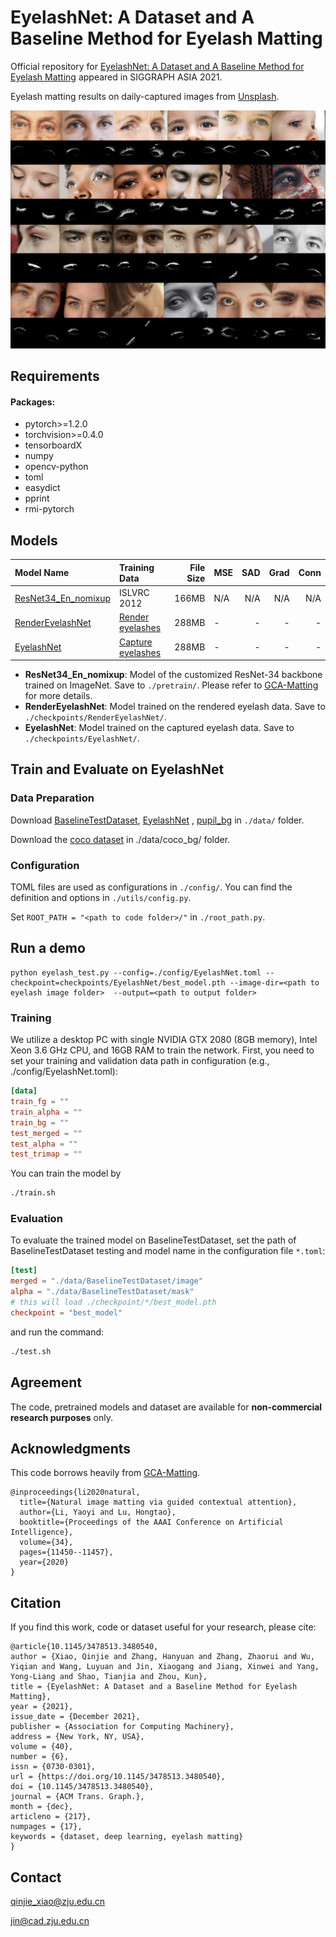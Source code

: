 # EyelashNet: A Dataset and A Baseline Method for Eyelash Matting

Official repository for [EyelashNet: A Dataset and A Baseline Method for Eyelash Matting](http://www.cad.zju.edu.cn/home/jin/siga2021/siga2021.htm) appeared in SIGGRAPH ASIA 2021.

Eyelash matting results on daily-captured images  from [Unsplash](https://unsplash.com/.).
<p align="center">
  <img src="pics/results.jpg" title="Original Image"/>
</p>


## Requirements
#### Packages:
- pytorch>=1.2.0
- torchvision>=0.4.0
- tensorboardX
- numpy
- opencv-python
- toml
- easydict
- pprint
- rmi-pytorch

## Models
| Model Name  |    Training Data  | File Size   |MSE|  SAD  | Grad | Conn |
| :------------- |:------|------------:| :-----|----:|----:|----:|
| [ResNet34_En_nomixup](https://drive.google.com/open?id=1kNj33D7x7tR-5hXOvxO53QeCEC8ih3-A) | ISLVRC 2012 | 166MB |N/A|N/A|N/A|N/A|
| [RenderEyelashNet](https://pan.baidu.com/s/1DI6QbpabCi78VVo-NHhn1Q?pwd=w32l) |[Render eyelashes](https://pan.baidu.com/s/1-lCh9rA_k3UPDn-8z2JL3w?pwd=0jgl)| 288MB |  - |-|-|-|
| [EyelashNet](https://pan.baidu.com/s/12SytqouM06VWC4cgAnvUAA?pwd=nj4s) |[Capture eyelashes](https://pan.baidu.com/s/10nvS0jc_B9bZBMXf_h1OcQ?pwd=pn0p)| 288MB |  - |-|-|-|

- **ResNet34_En_nomixup**: Model of the customized ResNet-34 backbone trained on ImageNet. Save to `./pretrain/`. Please refer to  [GCA-Matting](https://github.com/Yaoyi-Li/GCA-Matting) for more details.
- **RenderEyelashNet**: Model trained on the rendered eyelash data. Save to `./checkpoints/RenderEyelashNet/`.
- **EyelashNet**: Model trained on the captured eyelash data. Save to `./checkpoints/EyelashNet/`.

## Train and Evaluate on EyelashNet

### Data Preparation
Download  [BaselineTestDataset](https://pan.baidu.com/s/1A0ARlEK7Gg3XpnAJZ-5Ovg?pwd=oewe), [EyelashNet]() , [pupil_bg](https://pan.baidu.com/s/1UniX0g2iuu8A9APBygJ1Uw?pwd=2q3l) in `./data/` folder.

Download the [coco dataset](http://images.cocodataset.org/zips/val2014.zip) in ./data/coco_bg/ folder.

### Configuration
TOML files are used as configurations in `./config/`. You can find the definition and options in `./utils/config.py`.

Set `ROOT_PATH = "<path to code folder>/"` in `./root_path.py`.

## Run a demo

```
python eyelash_test.py --config=./config/EyelashNet.toml --checkpoint=checkpoints/EyelashNet/best_model.pth --image-dir=<path to  eyelash image folder>  --output=<path to output folder>
```



### Training
We utilize a desktop PC with single NVIDIA GTX 2080 (8GB memory), Intel Xeon 3.6 GHz CPU, and 16GB RAM to train the network. First, you need to set your training and validation data path in configuration (e.g., ./config/EyelashNet.toml):
```toml
[data]
train_fg = ""
train_alpha = ""
train_bg = ""
test_merged = ""
test_alpha = ""
test_trimap = ""
```
You can train the model by 
```bash
./train.sh
```
### Evaluation
To evaluate the trained model  on BaselineTestDataset, set the path of BaselineTestDataset testing and model name in the configuration file `*.toml`:
```toml
[test]
merged = "./data/BaselineTestDataset/image"
alpha = "./data/BaselineTestDataset/mask"
# this will load ./checkpoint/*/best_model.pth
checkpoint = "best_model" 
```
and run the command:
```bash
./test.sh
```

## Agreement

The code, pretrained models and dataset are available for **non-commercial research purposes** only.

## Acknowledgments

This code borrows heavily from [GCA-Matting](https://github.com/Yaoyi-Li/GCA-Matting). 

```
@inproceedings{li2020natural,
  title={Natural image matting via guided contextual attention},
  author={Li, Yaoyi and Lu, Hongtao},
  booktitle={Proceedings of the AAAI Conference on Artificial Intelligence},
  volume={34},
  pages={11450--11457},
  year={2020}
}
```

## Citation

If you find this work, code or dataset useful for your research, please cite:

```
@article{10.1145/3478513.3480540,
author = {Xiao, Qinjie and Zhang, Hanyuan and Zhang, Zhaorui and Wu, Yiqian and Wang, Luyuan and Jin, Xiaogang and Jiang, Xinwei and Yang, Yong-Liang and Shao, Tianjia and Zhou, Kun},
title = {EyelashNet: A Dataset and a Baseline Method for Eyelash Matting},
year = {2021},
issue_date = {December 2021},
publisher = {Association for Computing Machinery},
address = {New York, NY, USA},
volume = {40},
number = {6},
issn = {0730-0301},
url = {https://doi.org/10.1145/3478513.3480540},
doi = {10.1145/3478513.3480540},
journal = {ACM Trans. Graph.},
month = {dec},
articleno = {217},
numpages = {17},
keywords = {dataset, deep learning, eyelash matting}
}
```

## Contact

qinjie_xiao@zju.edu.cn

jin@cad.zju.edu.cn

